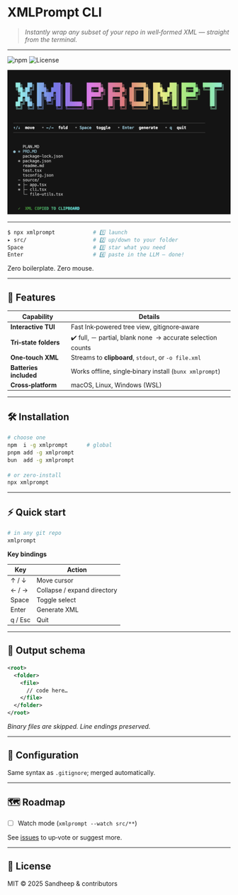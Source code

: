 # XMLPrompt CLI

> *Instantly wrap any subset of your repo in well‑formed XML — straight from the terminal.*

---

![npm](https://img.shields.io/npm/v/xmlprompt?color=%23c678dd\&label=npm%20package)
![License](https://img.shields.io/github/license/lolrazh/xmlprompt)

![XMLPrompt CLI](./media/xmlprompt.png)

---

```bash
$ npx xmlprompt            # 1️⃣ launch
▸ src/                     # 2️⃣ up/down to your folder
Space                      # 3️⃣ star what you need
Enter                      # 4️⃣ paste in the LLM – done!
```

Zero boilerplate. Zero mouse.

---

## 🚀 Features

| Capability             | Details                                                     |
| ---------------------- | ----------------------------------------------------------- |
| **Interactive TUI**    | Fast Ink‑powered tree view, gitignore‑aware                 |
| **Tri‑state folders**  | ✔️ full, － partial, blank none  → accurate selection counts |
| **One‑touch XML**      | Streams to **clipboard**, `stdout`, or `‑o file.xml`        |
| **Batteries included** | Works offline, single‑binary install (`bunx xmlprompt`)     |
| **Cross‑platform**     | macOS, Linux, Windows (WSL)                                 |

---

## 🛠️ Installation

```bash
# choose one
npm  i -g xmlprompt      # global
pnpm add -g xmlprompt
bun  add -g xmlprompt

# or zero‑install
npx xmlprompt
```

---

## ⚡ Quick start

```bash
# in any git repo
xmlprompt
```

**Key bindings**

| Key     | Action                      |
| ------- | --------------------------- |
| ↑ / ↓   | Move cursor                 |
| ← / →   | Collapse / expand directory |
| Space   | Toggle select               |
| Enter   | Generate XML                |
| q / Esc | Quit                        |

---

## 📂 Output schema

```xml
<root>
  <folder>
    <file>
      // code here…
    </file>
  </folder>
</root>
```

*Binary files are skipped. Line endings preserved.*

---

## 📑 Configuration

Same syntax as `.gitignore`; merged automatically.

---

## 🗺️ Roadmap

* [ ] Watch mode (`xmlprompt --watch src/**`)

See [issues](https://github.com/your‑org/xmlprompt/issues) to up‑vote or suggest more.

---

## 🪪 License

MIT © 2025 Sandheep & contributors
